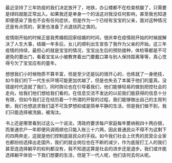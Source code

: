 最近坚持了三年防疫的我们决定放开了，地铁，办公楼都不在检查核酸了，只需要是绿码就能正常出入。如果我还是单身一个的话这对我没任何影响，甚至我也知道即便感染了我也不会有任何症状，但是作为一个已经有宝宝的父亲，面对这种情况还是有点慌的，家里也准备了点退烧药之类的。

疫情刚开始的时候正是我秀婚假回家结婚的时间，很庆幸在疫情刚开始的时候就解决了人生大事，结婚一年多后，女儿的顺利出生宣告了我作为父亲的开始。这三年疫情的持续，最担心的就是宝宝的情况，宝宝出生后的预防接种，体检等都是不可避免的要出门，看着宝宝从小被教育着出门要戴口罩与别人保持距离等等，真心觉得亏欠了宝宝应有的童年。

想想我们小时候物质不算丰富，但是至少还是玩的很开心的，也练就了一身绝技，如今我们的下一代生长环境可能更加优越了，但是也失去了本属于他们的童真。没错是时代造就了我们，同时舆论也在引导着我们，他们能够轻易的做到把控社会的走向，给我们他们想给我们看的。在信息交流不发达的以前我们能获得的信息十分有限，但如今我们正在经历着一个所谓的开智的过程，我们能够做出自己的主观判断，我们也想追求我们遥不可及梦想抑或是简单平静的生活，但是我们做不到，我们只能选择被洗脑，被淘汰。

书上还是哪里看到过这么一个说法，清政府要求每户家庭每年要纳税四十两白银，而普通农户一年即便风调雨顺也只能入账三十六两，因此普通民众不得不为这剩下的四两奔走，这就是他们控制底层民众的手段。如今我们社会上优秀的民营企业家也都纷纷选择出走国外，我们的就业岗位也在不断的减少，作为底层打工人的我们甚至连选择躺平的权利都没有，我不知道这算是社会的进步还是退步。我们或许能选择躺平体验一下我们想要的生活，但是下一代人呢，他们该何去何从呢。
